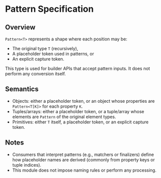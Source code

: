 # Pattern Specification

## Overview

`Pattern<T>` represents a shape where each position may be:

- The original type `T` (recursively),
- A placeholder token used in patterns, or
- An explicit capture token.

This type is used for builder APIs that accept pattern inputs. It does not
perform any conversion itself.

## Semantics

- Objects: either a placeholder token, or an object whose properties are
  `Pattern<T[K]>` for each property `K`.
- Tuples/arrays: either a placeholder token, or a tuple/array whose elements are
  `Pattern` of the original element types.
- Primitives: either `T` itself, a placeholder token, or an explicit capture
  token.

## Notes

- Consumers that interpret patterns (e.g., matchers or finalizers) define how
  placeholder names are derived (commonly from property keys or tuple indices).
- This module does not impose naming rules or perform any processing.
